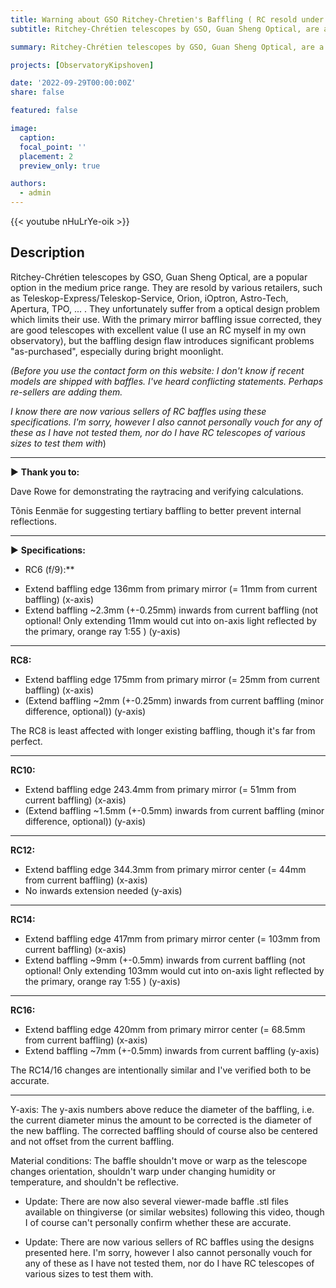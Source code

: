 ```yaml
---
title: Warning about GSO Ritchey-Chretien's Baffling ( RC resold under Orion, TS-Optics, .. )
subtitle: Ritchey-Chrétien telescopes by GSO, Guan Sheng Optical, are a popular option in the medium price range. They unfortunately suffer from a optical design problem which limits their use.

summary: Ritchey-Chrétien telescopes by GSO, Guan Sheng Optical, are a popular option in the medium price range. They are resold by various retailers, such as Teleskop-Express/Teleskop-Service, Orion, iOptron, Astro-Tech, Apertura, TPO, ... . They unfortunately suffer from a optical design problem which limits their use. With the primary mirror baffling issue corrected, they are good telescopes with excellent value (I use an RC myself in my own observatory), but the baffling design flaw introduces significant problems "as-purchased", especially during bright moonlight. 

projects: [ObservatoryKipshoven]

date: '2022-09-29T00:00:00Z'
share: false

featured: false

image:
  caption: 
  focal_point: ''
  placement: 2
  preview_only: true

authors:
  - admin
---
```


{{< youtube nHuLrYe-oik >}}

## Description
Ritchey-Chrétien telescopes by GSO, Guan Sheng Optical, are a popular option in the medium price range. They are resold by various retailers, such as Teleskop-Express/Teleskop-Service, Orion, iOptron, Astro-Tech, Apertura, TPO, ... . They unfortunately suffer from a optical design problem which limits their use. With the primary mirror baffling issue corrected, they are good telescopes with excellent value (I use an RC myself in my own observatory), but the baffling design flaw introduces significant problems "as-purchased", especially during bright moonlight. 

*(Before you use the contact form on this website: 
I don't know if recent models are shipped with baffles. I've heard conflicting statements. Perhaps re-sellers are adding them.*

*I know there are now various sellers of RC baffles using these specifications. I'm sorry, however I also cannot personally vouch for any of these as I have not tested them, nor do I have RC telescopes of various sizes to test them with*)


-----------------------------------------------------
► **Thank you to:**

Dave Rowe for demonstrating the raytracing and verifying calculations.

Tõnis Eenmäe for suggesting tertiary baffling to better prevent internal reflections.

-----------------------------------------------------

► **Specifications:**

* RC6 (f/9):** 
- Extend baffling edge 136mm from primary mirror (= 11mm from current baffling) (x-axis)
- Extend baffling ~2.3mm (+-0.25mm) inwards from current baffling (not optional! Only extending 11mm would cut into on-axis light reflected by the primary, orange ray 1:55 ) (y-axis)

-----------------------------------------------------
**RC8:** 
- Extend baffling edge 175mm from primary mirror (= 25mm from current baffling) (x-axis)
- (Extend baffling ~2mm (+-0.25mm) inwards from current baffling  (minor difference, optional)) (y-axis)

The RC8 is least affected with longer existing baffling, though it's far from perfect.

-----------------------------------------------------
**RC10:** 
- Extend baffling edge 243.4mm from primary mirror (= 51mm from current baffling) (x-axis)
- (Extend baffling ~1.5mm (+-0.5mm) inwards from current baffling (minor difference, optional)) (y-axis)

-----------------------------------------------------
**RC12:**  
- Extend baffling edge 344.3mm from primary mirror center (= 44mm from current baffling) (x-axis)
- No inwards extension needed (y-axis)

-----------------------------------------------------
**RC14:** 
- Extend baffling edge 417mm from primary mirror center (= 103mm from current baffling) (x-axis)
- Extend baffling ~9mm (+-0.5mm) inwards from current baffling (not optional! Only extending 103mm would cut into on-axis light reflected by the primary, orange ray 1:55 ) (y-axis)

----------------------------------------------------- 
**RC16:** 
- Extend baffling edge 420mm from primary mirror center (= 68.5mm from current baffling) (x-axis)
- Extend baffling ~7mm (+-0.5mm) inwards from current baffling (y-axis)

The RC14/16 changes are intentionally similar and I've verified both to be accurate. 

-----------------------------------------------------

Y-axis:
The y-axis numbers above reduce the diameter of the baffling, i.e. the current diameter minus the amount to be corrected is the diameter of the new baffling. The corrected baffling should of course also be centered and not offset from the current baffling. 

Material conditions: 
The baffle shouldn't move or warp as the telescope changes orientation, shouldn't warp under changing humidity or temperature, and shouldn't be reflective. 

- Update: There are now also several viewer-made baffle .stl files available on thingiverse (or similar websites) following this video, though I of course can't personally confirm whether these are accurate.

- Update: There are now various sellers of RC baffles using the designs presented here. I'm sorry, however I also cannot personally vouch for any of these as I have not tested them, nor do I have RC telescopes of various sizes to test them with.
